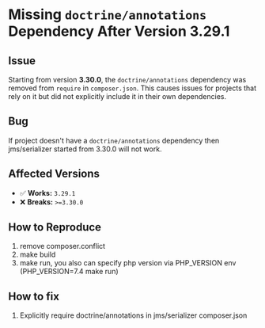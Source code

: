 # Missing `doctrine/annotations` Dependency After Version 3.29.1

## Issue
Starting from version **3.30.0**, the `doctrine/annotations` dependency was removed from `require` in `composer.json`. This causes issues for projects that rely on it but did not explicitly include it in their own dependencies.

## Bug
If project doesn't have a `doctrine/annotations` dependency then jms/serializer started from 3.30.0 will not work.

## Affected Versions
- ✅ **Works:** `3.29.1`
- ❌ **Breaks:** `>=3.30.0`

## How to Reproduce
1. remove composer.conflict
2. make build
3. make run, you also can specify php version via PHP_VERSION env (PHP_VERSION=7.4 make run)

## How to fix
1. Explicitly require doctrine/annotations in jms/serializer composer.json
